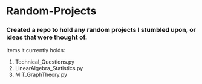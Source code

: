 # Random-Projects

### Created a repo to hold any random projects I stumbled upon, or ideas that were thought of.

Items it currently holds:
  1) Technical_Questions.py
  2) LinearAlgebra_Statistics.py
  3) MIT_GraphTheory.py

